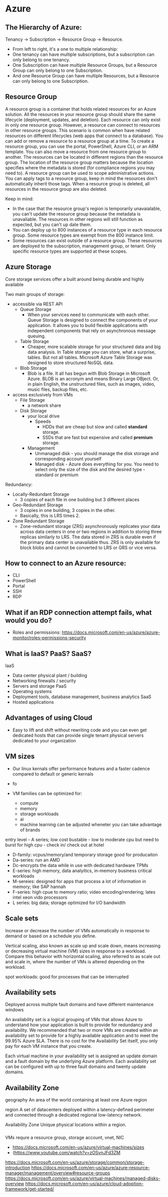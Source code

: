 # Azure
## The Hierarchy of Azure:
Tenancy -> Subscription -> Resource Group -> Resource.
* From left to right, it's a one to multiple relationship:
* One tenancy can have multiple subscriptions, but a subscription can only belong to one tenancy.
* One Subscription can have multiple Resource Groups, but a Resource Group can only belong to one Subscription.
* And one Resource Group can have multiple Resources, but a Resource can only belong to one Subscription.

## Resource Group
A resource group is a container that holds related resources for an Azure solution. All the resources in your resource group should share the same lifecycle (deployment, updates, and deletion). Each resource can only exist in only one resource group. However, a resource can connect to resources in other resource groups. This scenario is common when have related resources on different lifecycles (web apps that connect to a database). You can add or remove a resource to a resource group at a time. To create a resource group, you can use the portal, PowerShell, Azure CLI, or an ARM template. You can also move a resource from one resource group to another. The resources can be located in different regions than the resource group. The location of the resource group matters because the location specifies where the metadata is stored (for compliance regions you may need to). A resource group can be used to scope administrative actions. You can apply tags to a resource group, keep in mind the resources don't automatically inherit those tags. When a resource group is deleted, all resources in the resource group are also deleted.

Keep in mind:
* In the case that the resource group's region is temporarily unavaialable, you can't update the resource group because the metadata is unavaliable. The resources in other regions will still function as expected, but you can't up date them. 
* You can deploy up to 800 instances of a resource type in each resource group. Some resource types are exempt from the 800 instance limit.
* Some resources can exist outside of a resource group. These resources are deployed to the subscription, management group, or tenant. Only specific resource types are supported at these scopes.

## Azure Storage
Core storage services offer a built around being durable and highly available

Two main groups of storage:
* accessible via REST API
    * Queue Storage
        * When your services need to communicate with each other. Queue Storage is designed to connect the components of your application. It allows you to build flexible applications with independent components that rely on asynchronous message queuing.
    * Table Storage
        * Cheaper, more scalable storage for your structured data and big data analysis. In Table storage you can store, what a surprise, tables. But not all tables. Microsoft Azure Table Storage was designed to store structured NoSQL data.
    * Blob Storage 
        * Blob is a file. It all has begun with Blob Storage in Microsoft Azure. BLOB is an acronym and means Binary Large OBject. Or, in plain English, the unstructured files, such as images, video, music files, backup files, etc.
* access exclusively from VMs
    * File Storage
        * a network share
    * Disk Storage
        * your local drive
            * Speeds
                * HDDs that are cheap but slow and called **standard** storage.
                * SSDs that are fast but expensive and called **premium** storage.
        * Management
            * Unmanaged disk - you should manage the disk storage and corresponding account yourself
            * Managed disk - Azure does everything for you. You need to select only the size of the disk and the desired type - standard or premium


Redundancy: 
* Locally-Redundant Storage
    * 3 copies of each file in one building but 3 different places
* Geo-Redundant Storage
    * 3 copies in one building, 3 copies in the other.
    * Basically, this is LRS times 2.
* Zone Redundant Storage
    * Zone-redundant storage (ZRS) asynchronously replicates your data across data centers in one or two regions in addition to storing three replicas similarly to LRS. The data stored in ZRS is durable even if the primary data center is unavailable thus. ZRS is only available for block blobs and cannot be converted to LRS or GRS or vice versa.


## How to connect to an Azure resource: 
* CLI
* PowerShell
* Portal
* SSH
* RDP

## What if an RDP connection attempt fails, what would you do?






* Roles and permissions: https://docs.microsoft.com/en-us/azure/azure-monitor/roles-permissions-security
## What is IaaS? PaaS? SaaS?
IaaS
* Data center physical plant / building
* Networking firewalls / security
* Servers and storage
PaaS
* Operating systems
* Deployment tools, database management, business analytics
SaaS
* Hosted applications

## Advantages of using Cloud
* Easy to lift and shift without rewriting code and you can even get dedicated hosts that can provide single tenant physical servers dedicated to your organization

## VM sizes
* Our linux kernals offer performance features and a faster cadence compared to default or generic kernals
* fo

* VM families can be optimized for:
    * compute
    * memory
    * storage workloads
    * ai
    * machine learning
can be adjusted wheneter
you can take advantage of brands

entry level - A series; low cost
bustable - low to moderate cpu but need to burst for high cpu - check in/ check out at hotel

* D-family: vcpus/memory/and temporary storage good for producaiton
* Da-series: run an AMD
* Dc-encrypts the data while in use with dedicated hardware TPMs
* E-series: high memory, data analyitics, in-memory business critical workloads
* M-sereies: designed for apps that process a lot of information in memory; like SAP hannah
* F-series: high cpue to memory ratio; video encoding/rendering; lates intel xeon vido processors
* L series: big data; storage optimized for I/O bandwidth

## Scale sets
Increase or decrease the number of VMs automatically in response to demand or based on a schedule you define.

Vertical scaling, also known as scale up and scale down, means increasing or decreasing virtual machine (VM) sizes in response to a workload. Compare this behavior with horizontal scaling, also referred to as scale out and scale in, where the number of VMs is altered depending on the workload.

spot workloads: good for processes that can be interrupted


## Availability sets
Deployed across multiple fault domains and have different maintenance windows

An availability set is a logical grouping of VMs that allows Azure to understand how your application is built to provide for redundancy and availability. We recommended that two or more VMs are created within an availability set to provide for a highly available application and to meet the 99.95% Azure SLA. There is no cost for the Availability Set itself, you only pay for each VM instance that you create.

Each virtual machine in your availability set is assigned an update domain and a fault domain by the underlying Azure platform. Each availability set can be configured with up to three fault domains and twenty update domains.

## Availability Zone
geography	An area of the world containing at least one Azure region

region	A set of datacenters deployed within a latency-defined perimeter and connected through a dedicated regional low-latency network.

Availability Zone	Unique physical locations within a region.



#####



VMs requre a resource group, storage account, vnet, NIC


* https://docs.microsoft.com/en-us/azure/virtual-machines/sizes
* (https://www.youtube.com/watch?v=zOSvnJFd3ZM


https://docs.microsoft.com/en-us/azure/storage/common/storage-introduction
https://docs.microsoft.com/en-us/azure/azure-resource-manager/management/overview#resource-groups
https://docs.microsoft.com/en-us/azure/virtual-machines/managed-disks-overview
https://docs.microsoft.com/en-us/azure/cloud-adoption-framework/get-started/